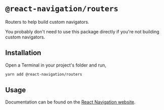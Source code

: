# `@react-navigation/routers`

Routers to help build custom navigators.

You probably don't need to use this package directly if you're not building custom navigators.

## Installation

Open a Terminal in your project's folder and run,

```sh
yarn add @react-navigation/routers
```

## Usage

Documentation can be found on the [React Navigation website](https://reactnavigation.org/docs/custom-routers.html).
